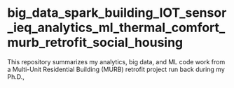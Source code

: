 # big_data_spark_building_IOT_sensor_ieq_analytics_ml_thermal_comfort_murb_retrofit_social_housing
This repository summarizes my analytics, big data, and ML code work from a Multi-Unit Residential Building (MURB) retrofit project run back during my Ph.D.,

